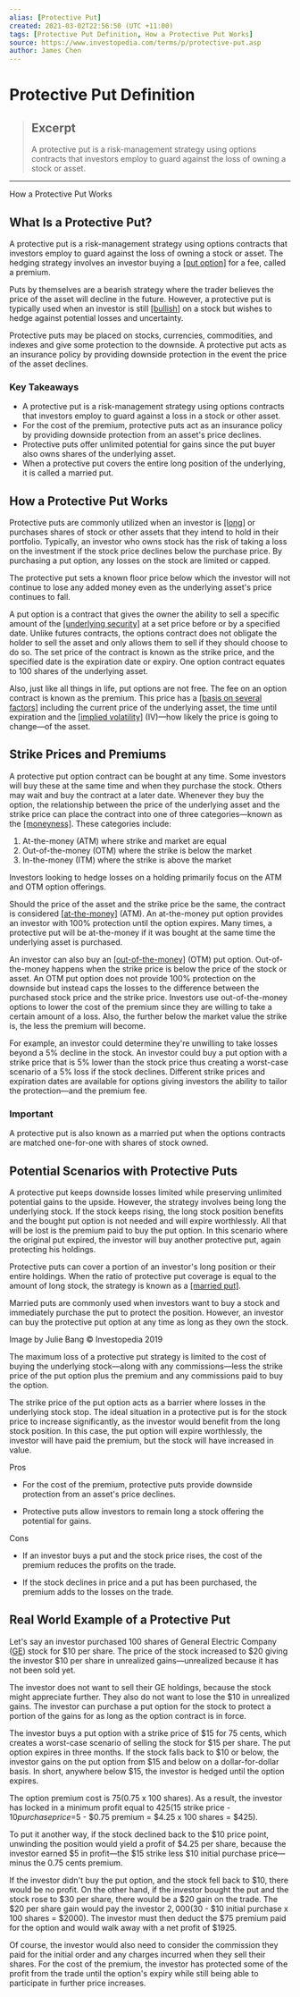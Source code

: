 ```yaml
---
alias: [Protective Put]
created: 2021-03-02T22:56:50 (UTC +11:00)
tags: [Protective Put Definition, How a Protective Put Works]
source: https://www.investopedia.com/terms/p/protective-put.asp
author: James Chen
---
```


# Protective Put Definition

> ## Excerpt
> A protective put is a risk-management strategy using options contracts that investors employ to guard against the loss of owning a stock or asset.

---

How a Protective Put Works
## What Is a Protective Put?

A protective put is a risk-management strategy using options contracts that investors employ to guard against the loss of owning a stock or asset. The hedging strategy involves an investor buying a [[put option]](https://www.investopedia.com/terms/p/putoption.asp) for a fee, called a premium.

Puts by themselves are a bearish strategy where the trader believes the price of the asset will decline in the future. However, a protective put is typically used when an investor is still [[bullish]](https://www.investopedia.com/terms/b/bull.asp) on a stock but wishes to hedge against potential losses and uncertainty.

Protective puts may be placed on stocks, currencies, commodities, and indexes and give some protection to the downside. A protective put acts as an insurance policy by providing downside protection in the event the price of the asset declines.

### Key Takeaways

-   A protective put is a risk-management strategy using options contracts that investors employ to guard against a loss in a stock or other asset.
-   For the cost of the premium, protective puts act as an insurance policy by providing downside protection from an asset's price declines.
-   Protective puts offer unlimited potential for gains since the put buyer also owns shares of the underlying asset.
-   When a protective put covers the entire long position of the underlying, it is called a married put.

## How a Protective Put Works

Protective puts are commonly utilized when an investor is [[long]](https://www.investopedia.com/terms/l/long.asp) or purchases shares of stock or other assets that they intend to hold in their portfolio. Typically, an investor who owns stock has the risk of taking a loss on the investment if the stock price declines below the purchase price. By purchasing a put option, any losses on the stock are limited or capped.

The protective put sets a known floor price below which the investor will not continue to lose any added money even as the underlying asset's price continues to fall.

A put option is a contract that gives the owner the ability to sell a specific amount of the [[underlying security]](https://www.investopedia.com/terms/u/underlying-security.asp) at a set price before or by a specified date. Unlike futures contracts, the options contract does not obligate the holder to sell the asset and only allows them to sell if they should choose to do so. The set price of the contract is known as the strike price, and the specified date is the expiration date or expiry. One option contract equates to 100 shares of the underlying asset.

Also, just like all things in life, put options are not free. The fee on an option contract is known as the premium. This price has a [[basis on several factors]](https://www.investopedia.com/articles/active-trading/112213/getting-handle-options-premium.asp) including the current price of the underlying asset, the time until expiration and the [[implied volatility]](https://www.investopedia.com/terms/i/iv.asp) (IV)—how likely the price is going to change—of the asset.

## Strike Prices and Premiums

A protective put option contract can be bought at any time. Some investors will buy these at the same time and when they purchase the stock. Others may wait and buy the contract at a later date. Whenever they buy the option, the relationship between the price of the underlying asset and the strike price can place the contract into one of three categories—known as the [[moneyness]](https://www.investopedia.com/terms/m/moneyness.asp). These categories include:

1.  At-the-money (ATM) where strike and market are equal
2.  Out-of-the-money (OTM) where the strike is below the market
3.  In-the-money (ITM) where the strike is above the market

Investors looking to hedge losses on a holding primarily focus on the ATM and OTM option offerings.

Should the price of the asset and the strike price be the same, the contract is considered [[at-the-money]](https://www.investopedia.com/terms/a/atthemoney.asp) (ATM). An at-the-money put option provides an investor with 100% protection until the option expires. Many times, a protective put will be at-the-money if it was bought at the same time the underlying asset is purchased.

An investor can also buy an [[out-of-the-money]](https://www.investopedia.com/terms/o/outofthemoney.asp) (OTM) put option. Out-of-the-money happens when the strike price is below the price of the stock or asset. An OTM put option does not provide 100% protection on the downside but instead caps the losses to the difference between the purchased stock price and the strike price. Investors use out-of-the-money options to lower the cost of the premium since they are willing to take a certain amount of a loss. Also, the further below the market value the strike is, the less the premium will become.

For example, an investor could determine they're unwilling to take losses beyond a 5% decline in the stock. An investor could buy a put option with a strike price that is 5% lower than the stock price thus creating a worst-case scenario of a 5% loss if the stock declines. Different strike prices and expiration dates are available for options giving investors the ability to tailor the protection—and the premium fee.

### Important

A protective put is also known as a married put when the options contracts are matched one-for-one with shares of stock owned.

## Potential Scenarios with Protective Puts

A protective put keeps downside losses limited while preserving unlimited potential gains to the upside. However, the strategy involves being long the underlying stock. If the stock keeps rising, the long stock position benefits and the bought put option is not needed and will expire worthlessly. All that will be lost is the premium paid to buy the put option. In this scenario where the original put expired, the investor will buy another protective put, again protecting his holdings.

Protective puts can cover a portion of an investor's long position or their entire holdings. When the ratio of protective put coverage is equal to the amount of long stock, the strategy is known as a [[married put]](https://www.investopedia.com/terms/m/marriedput.asp).

Married puts are commonly used when investors want to buy a stock and immediately purchase the put to protect the position. However, an investor can buy the protective put option at any time as long as they own the stock.

Image by Julie Bang © Investopedia 2019

The maximum loss of a protective put strategy is limited to the cost of buying the underlying stock—along with any commissions—less the strike price of the put option plus the premium and any commissions paid to buy the option.

The strike price of the put option acts as a barrier where losses in the underlying stock stop. The ideal situation in a protective put is for the stock price to increase significantly, as the investor would benefit from the long stock position. In this case, the put option will expire worthlessly, the investor will have paid the premium, but the stock will have increased in value.

Pros

-   For the cost of the premium, protective puts provide downside protection from an asset's price declines.
    
-   Protective puts allow investors to remain long a stock offering the potential for gains.
    

Cons

-   If an investor buys a put and the stock price rises, the cost of the premium reduces the profits on the trade.
    
-   If the stock declines in price and a put has been purchased, the premium adds to the losses on the trade.
    

## Real World Example of a Protective Put

Let's say an investor purchased 100 shares of General Electric Company ([GE](https://www.investopedia.com/markets/quote?tvwidgetsymbol=ge)) stock for $10 per share. The price of the stock increased to $20 giving the investor $10 per share in unrealized gains—unrealized because it has not been sold yet.

The investor does not want to sell their GE holdings, because the stock might appreciate further. They also do not want to lose the $10 in unrealized gains. The investor can purchase a put option for the stock to protect a portion of the gains for as long as the option contract is in force.

The investor buys a put option with a strike price of $15 for 75 cents, which creates a worst-case scenario of selling the stock for $15 per share. The put option expires in three months. If the stock falls back to $10 or below, the investor gains on the put option from $15 and below on a dollar-for-dollar basis. In short, anywhere below $15, the investor is hedged until the option expires.

The option premium cost is $75 ($0.75 x 100 shares). As a result, the investor has locked in a minimum profit equal to $425 ($15 strike price - $10 purchase price =$5 - $0.75 premium = $4.25 x 100 shares = $425).

To put it another way, if the stock declined back to the $10 price point, unwinding the position would yield a profit of $4.25 per share, because the investor earned $5 in profit—the $15 strike less $10 initial purchase price—minus the 0.75 cents premium.

If the investor didn't buy the put option, and the stock fell back to $10, there would be no profit. On the other hand, if the investor bought the put and the stock rose to $30 per share, there would be a $20 gain on the trade. The $20 per share gain would pay the investor $2,000 ($30 - $10 initial purchase x 100 shares = $2000). The investor must then deduct the $75 premium paid for the option and would walk away with a net profit of $1925.

Of course, the investor would also need to consider the commission they paid for the initial order and any charges incurred when they sell their shares. For the cost of the premium, the investor has protected some of the profit from the trade until the option's expiry while still being able to participate in further price increases.

